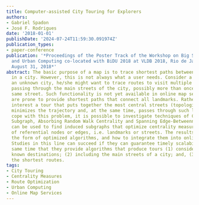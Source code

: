 ```yaml
---
title: Computer-assisted City Touring for Explorers
authors:
- Gabriel Spadon
- José F. Rodrigues
date: '2018-01-01'
publishDate: '2024-07-24T11:59:30.091974Z'
publication_types:
- paper-conference
publication: '*Proceedings of the Poster Track of the Workshop on Big Social Data
  and Urban Computing co-located with BiDU 2018 at VLDB 2018, Rio de Janeiro, Brazil,
  August 31, 2018*'
abstract: The basic purpose of a map is to trace shortest paths between two locations
  in a city. However, this is not always what a user needs. Consider a tourist in
  an unknown city, he/she might want to trace routes to visit multiple landmarks while
  passing through the main streets of the city, possibly more than once through the
  same street. Such functionality is not yet available in online map services, which
  are prone to provide shortest paths that connect all landmarks. Rather, is of common
  interest a tour that puts together the most central streets (topologically speaking),
  minimizes the trajectory and, at the same time, passes through such landmarks. To
  cope with this problem, it is possible to investigate techniques of Center-Piece
  Subgraph, Absorbing Random Walk Centrality and Spanning Edge-Betweenness; such techniques
  can be used to find induced subgraphs that optimize centrality measures for a set
  of referential nodes or edges, i.e. landmarks or streets. The results shall be in
  the form of optimized algorithms, and how to integrate them into online systems.
  Studies in this line can succeed if they can guarantee timely scalability at the
  same time that they provide algorithms that produce tours (1) considering all the
  known destinations; (2) including the main streets of a city; and, (3) ensuring
  the shortest routes.
tags:
- City Touring
- Centrality Measures
- Route Optimization
- Urban Computing
- Online Map Services
---
```

